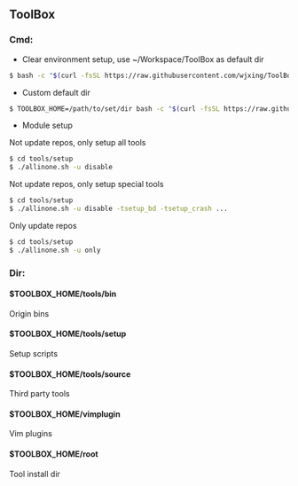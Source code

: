 ## ToolBox

### Cmd:
* Clear environment setup, use ~/Workspace/ToolBox as default dir
```bash
$ bash -c "$(curl -fsSL https://raw.githubusercontent.com/wjxing/ToolBox/master/allinone.sh)"
```

* Custom default dir
```bash
$ TOOLBOX_HOME=/path/to/set/dir bash -c "$(curl -fsSL https://raw.githubusercontent.com/wjxing/ToolBox/master/allinone.sh)"
```

* Module setup

Not update repos, only setup all tools
```bash
$ cd tools/setup
$ ./allinone.sh -u disable
```

Not update repos, only setup special tools
```bash
$ cd tools/setup
$ ./allinone.sh -u disable -tsetup_bd -tsetup_crash ...
```

Only update repos
```bash
$ cd tools/setup
$ ./allinone.sh -u only
```

### Dir:
#### $TOOLBOX_HOME/tools/bin
Origin bins

#### $TOOLBOX_HOME/tools/setup
Setup scripts

#### $TOOLBOX_HOME/tools/source
Third party tools

#### $TOOLBOX_HOME/vimplugin
Vim plugins

#### $TOOLBOX_HOME/root
Tool install dir
